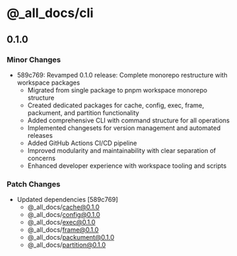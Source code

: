 # @\_all_docs/cli

## 0.1.0

### Minor Changes

- 589c769: Revamped 0.1.0 release: Complete monorepo restructure with workspace packages
  - Migrated from single package to pnpm workspace monorepo structure
  - Created dedicated packages for cache, config, exec, frame, packument, and partition functionality
  - Added comprehensive CLI with command structure for all operations
  - Implemented changesets for version management and automated releases
  - Added GitHub Actions CI/CD pipeline
  - Improved modularity and maintainability with clear separation of concerns
  - Enhanced developer experience with workspace tooling and scripts

### Patch Changes

- Updated dependencies [589c769]
  - @\_all_docs/cache@0.1.0
  - @\_all_docs/config@0.1.0
  - @\_all_docs/exec@0.1.0
  - @\_all_docs/frame@0.1.0
  - @\_all_docs/packument@0.1.0
  - @\_all_docs/partition@0.1.0
